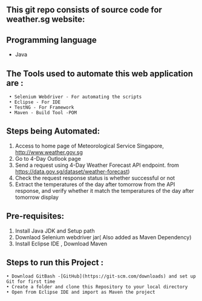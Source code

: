 ## This git repo consists of source code for weather.sg website:


## Programming language
- Java 

## The Tools used to automate this web application are :
	 • Selenium Webdriver - For automating the scripts
	 • Eclipse - For IDE
	 • TestNG - For Framework 
	 • Maven - Build Tool -POM

## Steps being Automated:
1. Access to home page of Meteorological Service Singapore, http://www.weather.gov.sg
2. Go to 4-Day Outlook page
3. Send a request using 4-Day Weather Forecast API endpoint. from https://data.gov.sg/dataset/weather-forecast)
4. Check the request response status is whether successful or not
5. Extract the temperatures of the day after tomorrow from the API response, and verify whether it match the temperatures of the day after tomorrow display

## Pre-requisites:

1. Install Java JDK and Setup path
2. Downlaod Selenium webdriver jar( Also added as Maven Dependency)
3. Install Eclipse IDE , Download Maven

## Steps to run this Project :
	• Download GitBash -[GitHub](https://git-scm.com/downloads) and set up Git for first time
	• Create a folder and clone this Repository to your local directory 
	• Open from Eclipse IDE and import as Maven the project 
	
